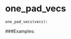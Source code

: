 # <a id="McUtils.McUtils.Numputils.VectorOps.one_pad_vecs">one_pad_vecs</a>



```python
one_pad_vecs(vecs): 
```


###Examples:
